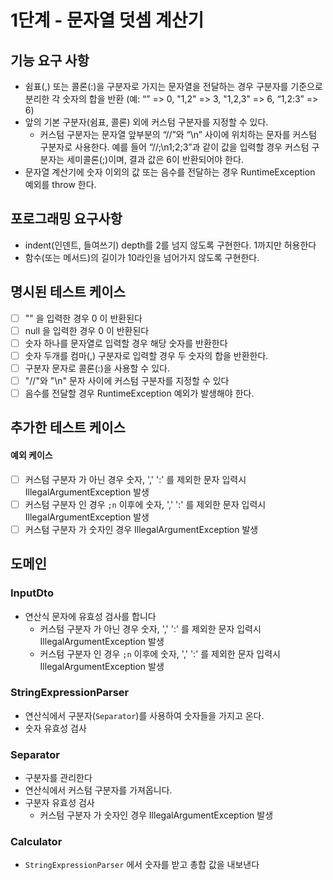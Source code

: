 # 1단계 - 문자열 덧셈 계산기

## 기능 요구 사항
- 쉼표(,) 또는 콜론(:)을 구분자로 가지는 문자열을 전달하는 경우 구분자를 기준으로 분리한 각 숫자의 합을 반환 (예: “” => 0, "1,2" => 3, "1,2,3" => 6, “1,2:3” => 6)
- 앞의 기본 구분자(쉼표, 콜론) 외에 커스텀 구분자를 지정할 수 있다. 
  - 커스텀 구분자는 문자열 앞부분의 “//”와 “\n” 사이에 위치하는 문자를 커스텀 구분자로 사용한다. 
  예를 들어 “//;\n1;2;3”과 같이 값을 입력할 경우 커스텀 구분자는 세미콜론(;)이며, 결과 값은 6이 반환되어야 한다.
- 문자열 계산기에 숫자 이외의 값 또는 음수를 전달하는 경우 RuntimeException 예외를 throw 한다.

## 포로그래밍 요구사항
- indent(인덴트, 들여쓰기) depth를 2를 넘지 않도록 구현한다. 1까지만 허용한다
- 함수(또는 메서드)의 길이가 10라인을 넘어가지 않도록 구현한다.

## 명시된 테스트 케이스
- [ ] "" 을 입력한 경우 0 이 반환된다
- [ ] null 을 입력한 경우 0 이 반환된다
- [ ] 숫자 하나를 문자열로 입력할 경우 해당 숫자를 반환한다
- [ ] 숫자 두개를 컴마(,) 구분자로 입력할 경우 두 숫자의 합을 반환한다.
- [ ] 구분자 문자로 콜론(:)을 사용할 수 있다.
- [ ] "//"와 "\n" 문자 사이에 커스텀 구분자를 지정할 수 있다
- [ ] 음수를 전달할 경우 RuntimeException 예외가 발생해야 한다. 

## 추가한 테스트 케이스

#### 예외 케이스
- [ ] 커스텀 구분자 가 아닌 경우 숫자, ',' ':' 를 제외한 문자 입력시 IllegalArgumentException 발생
- [ ] 커스텀 구분자 인 경우 `;n` 이후에 숫자, ',' ':' 를 제외한 문자 입력시 IllegalArgumentException 발생
- [ ] 커스텀 구분자 가 숫자인 경우 IllegalArgumentException 발생 

## 도메인 

### InputDto   
- 연산식 문자에 유효성 검사를 합니다
  - 커스텀 구분자 가 아닌 경우 숫자, ',' ':' 를 제외한 문자 입력시 IllegalArgumentException 발생
  - 커스텀 구분자 인 경우 `;n` 이후에 숫자, ',' ':' 를 제외한 문자 입력시 IllegalArgumentException 발생

### StringExpressionParser
- 연산식에서 구분자(`Separator`)를 사용하여 숫자들을 가지고 온다.
- 숫자 유효성 검사

### Separator
- 구분자를 관리한다
- 연산식에서 커스텀 구분자를 가져옵니다.
- 구분자 유효성 검사
  - 커스텀 구분자 가 숫자인 경우 IllegalArgumentException 발생

### Calculator
- `StringExpressionParser` 에서 숫자를 받고 총합 값을 내보낸다